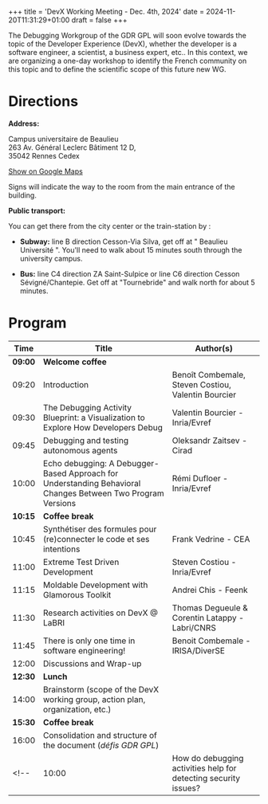+++
title = 'DevX Working Meeting - Dec. 4th, 2024'
date = 2024-11-20T11:31:29+01:00
draft = false
+++

The Debugging Workgroup of the GDR GPL will soon evolve towards the topic of the Developer Experience (DevX), whether the developer is a software engineer, a scientist, a business expert, etc..  In this context, we are organizing a one-day workshop to identify the French community on this topic and to define the scientific scope of this future new WG. 

<!--more-->

# Directions

**Address:**   

Campus universitaire de Beaulieu  
263 Av. Général Leclerc Bâtiment 12 D,  
35042 Rennes Cedex  

[Show on Google Maps](https://www.google.com/maps/place/ISTIC+-+Informatique+et+%C3%89lectronique/@48.1156539,-1.6386309,17z/data=!3m1!4b1!4m6!3m5!1s0x480edf3f8b5d5481:0x36dc952c5c3d24a6!8m2!3d48.1156539!4d-1.6386309!16s%2Fg%2F11t5z3fg14?entry=ttu&g_ep=EgoyMDI0MTEyNC4xIKXMDSoASAFQAw%3D%3D)  

Signs will indicate the way to the room from the main entrance of the building.

**Public transport:**

You can get there from the city center or the train-station by :

- **Subway:** line B direction Cesson-Via Silva, get off at " Beaulieu Université ".
  You'll need to walk about 15 minutes south through the university campus.

- **Bus:** line C4 direction ZA Saint-Sulpice or line C6 direction Cesson Sévigné/Chantepie.
  Get off at "Tournebride" and walk north for about 5 minutes.

# Program

| Time | Title | Author(s) |
| --- | --- | --- |
| **09:00** | **Welcome coffee** | |
| 09:20 | Introduction | Benoît Combemale, Steven Costiou, Valentin Bourcier | 
| 09:30 | The Debugging Activity Blueprint: a Visualization to Explore How Developers Debug | Valentin Bourcier - Inria/Evref |
| 09:45 | Debugging and testing autonomous agents | Oleksandr Zaitsev - Cirad |
| 10:00 | Echo debugging: A Debugger-Based Approach for Understanding Behavioral Changes Between Two Program Versions | Rémi Dufloer - Inria/Evref |
| **10:15** | **Coffee break** | |
| 10:45 | Synthétiser des formules pour (re)connecter le code et ses intentions | Frank Vedrine - CEA |
| 11:00 | Extreme Test Driven Development | Steven Costiou - Inria/Evref |
| 11:15 | Moldable Development with Glamorous Toolkit | Andrei Chis - Feenk |
| 11:30 | Research activities on DevX @ LaBRI | Thomas Degueule & Corentin Latappy - Labri/CNRS |
| 11:45 | There is only one time in software engineering! | Benoit Combemale - IRISA/DiverSE |
| 12:00 | Discussions and Wrap-up | |
| **12:30** | **Lunch** | |
| 14:00 | Brainstorm (scope of the DevX working group, action plan, organization, etc.) ||
| **15:30** | **Coffee break** | |
| 16:00 | Consolidation and structure of the document (_défis GDR GPL_) ||
<!-- | 10:00 | How do debugging activities help for detecting security issues? | Imen Sayar - Inria/Evref | -->
